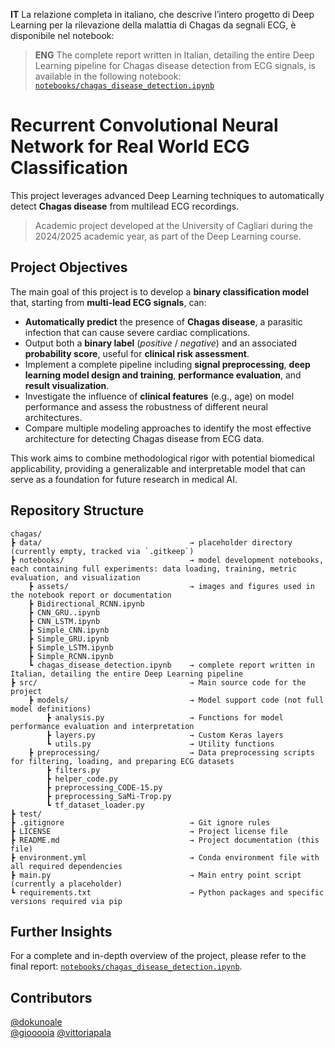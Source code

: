 **IT**    La relazione completa in italiano, che descrive l’intero progetto di Deep Learning per la rilevazione della malattia di Chagas da segnali ECG, è disponibile nel notebook:  
> **ENG**   The complete report written in Italian, detailing the entire Deep Learning pipeline for Chagas disease detection from ECG signals, is available in the following notebook:  
> [`notebooks/chagas_disease_detection.ipynb`](notebooks/chagas_disease_detection.ipynb)



# Recurrent Convolutional Neural Network for Real World ECG Classification

This project leverages advanced Deep Learning techniques to automatically detect **Chagas disease** from multilead ECG recordings. 

> Academic project developed at the University of Cagliari during the 2024/2025 academic year, as part of the Deep Learning course.



## Project Objectives

The main goal of this project is to develop a **binary classification model** that, starting from **multi-lead ECG signals**, can:

- **Automatically predict** the presence of **Chagas disease**, a parasitic infection that can cause severe cardiac complications.
- Output both a **binary label** (*positive* / *negative*) and an associated **probability score**, useful for **clinical risk assessment**.
- Implement a complete pipeline including **signal preprocessing**, **deep learning model design and training**, **performance evaluation**, and **result visualization**.
- Investigate the influence of **clinical features** (e.g., age) on model performance and assess the robustness of different neural architectures.
- Compare multiple modeling approaches to identify the most effective architecture for detecting Chagas disease from ECG data.

This work aims to combine methodological rigor with potential biomedical applicability, providing a generalizable and interpretable model that can serve as a foundation for future research in medical AI.



## Repository Structure

```
chagas/
┣ data/                                 → placeholder directory (currently empty, tracked via `.gitkeep`)
┣ notebooks/                            → model development notebooks, each containing full experiments: data loading, training, metric evaluation, and visualization
    ┣ assets/                           → images and figures used in the notebook report or documentation
    ┣ Bidirectional_RCNN.ipynb
    ┣ CNN_GRU..ipynb
    ┣ CNN_LSTM.ipynb
    ┣ Simple_CNN.ipynb
    ┣ Simple_GRU.ipynb
    ┣ Simple_LSTM.ipynb
    ┣ Simple_RCNN.ipynb
    ┗ chagas_disease_detection.ipynb    → complete report written in Italian, detailing the entire Deep Learning pipeline
┣ src/                                  → Main source code for the project      
    ┣ models/                           → Model support code (not full model definitions)
        ┣ analysis.py                   → Functions for model performance evaluation and interpretation
        ┣ layers.py                     → Custom Keras layers  
        ┗ utils.py                      → Utility functions
    ┣ preprocessing/                    → Data preprocessing scripts for filtering, loading, and preparing ECG datasets
        ┣ filters.py
        ┣ helper_code.py
        ┣ preprocessing_CODE-15.py
        ┣ preprocessing_SaMi-Trop.py
        ┗ tf_dataset_loader.py
┣ test/
┣ .gitignore                            → Git ignore rules 
┣ LICENSE                               → Project license file
┣ README.md                             → Project documentation (this file)
┣ environment.yml                       → Conda environment file with all required dependencies
┣ main.py                               → Main entry point script (currently a placeholder)
┗ requirements.txt                      → Python packages and specific versions required via pip
```



## Further Insights

For a complete and in-depth overview of the project, please refer to the final report: [`notebooks/chagas_disease_detection.ipynb`](notebooks/chagas_disease_detection.ipynb).


## Contributors

 [@dokunoale](https://github.com/dokunoale)        
 [@giooooia](https://github.com/giooooia) 
 [@vittoriapala](https://github.com/vittoriapala)  
  